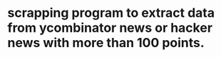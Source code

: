 # scrapping program to extract data from ycombinator news or hacker news with more than 100 points.

